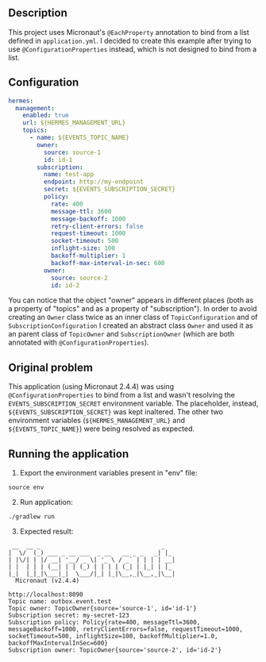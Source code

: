 ## Description

This project uses Micronaut's `@EachProperty` annotation to bind from a list defined in `application.yml`. I decided to create this example after trying to use `@ConfigurationProperties` instead, which is not designed to bind from a list.

## Configuration

```yaml
hermes:
  management:
    enabled: true
    url: ${HERMES_MANAGEMENT_URL}
    topics:
      - name: ${EVENTS_TOPIC_NAME}
        owner:
          source: source-1
          id: id-1
        subscription:
          name: test-app
          endpoint: http://my-endpoint
          secret: ${EVENTS_SUBSCRIPTION_SECRET}
          policy:
            rate: 400
            message-ttl: 3600
            message-backoff: 1000
            retry-client-errors: false
            request-timeout: 1000
            socket-timeout: 500
            inflight-size: 100
            backoff-multiplier: 1
            backoff-max-interval-in-sec: 600
          owner:
            source: source-2
            id: id-2
```

You can notice that the object "owner" appears in different places (both as a property of "topics" and as a property of "subscription"). 
In order to avoid creating an `Owner` class twice as an inner class of `TopicConfiguration` and of `SubscriptionConfiguration` I created an abstract class `Owner` and used it as an parent class of `TopicOwner` and `SubscriptionOwner` (which are both annotated with `@ConfigurationProperties`).

## Original problem

This application (using Micronaut 2.4.4) was using `@ConfigurationProperties` to bind from a list and wasn't resolving the `EVENTS_SUBSCRIPTION_SECRET` environment variable. The placeholder, instead, `${EVENTS_SUBSCRIPTION_SECRET}` was kept inaltered.
The other two environment variables (`${HERMES_MANAGEMENT_URL}` and `${EVENTS_TOPIC_NAME}`) were being resolved as expected.

## Running the application

1. Export the environment variables present in "env" file:
```
source env
```

2. Run application:
```
./gradlew run
```

3. Expected result:
```
 __  __ _                                  _   
|  \/  (_) ___ _ __ ___  _ __   __ _ _   _| |_ 
| |\/| | |/ __| '__/ _ \| '_ \ / _` | | | | __|
| |  | | | (__| | | (_) | | | | (_| | |_| | |_ 
|_|  |_|_|\___|_|  \___/|_| |_|\__,_|\__,_|\__|
  Micronaut (v2.4.4)

http://localhost:8090
Topic name: outbox.event.test
Topic owner: TopicOwner{source='source-1', id='id-1'}
Subscription secret: my-secret-123
Subscription policy: Policy{rate=400, messageTtl=3600, messageBackoff=1000, retryClientErrors=false, requestTimeout=1000, socketTimeout=500, inflightSize=100, backoffMultiplier=1.0, backoffMaxIntervalInSec=600}
Subscription owner: TopicOwner{source='source-2', id='id-2'}
```